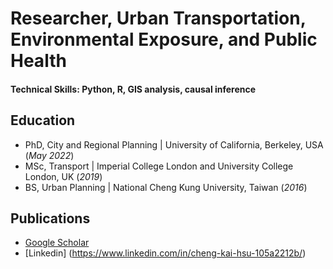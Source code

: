 # Researcher, Urban Transportation, Environmental Exposure, and Public Health

#### Technical Skills: Python, R, GIS analysis, causal inference

## Education
- PhD, City and Regional Planning | University of California, Berkeley, USA (_May 2022_)								       		
- MSc, Transport	| Imperial College London and University College London, UK (_2019_)	 			        		
- BS, Urban Planning | National Cheng Kung University, Taiwan (_2016_)

## Publications


- [Google Scholar](https://scholar.google.com/citations?user=EbkMt7EAAAAJ&hl=en)
- [Linkedin] (https://www.linkedin.com/in/cheng-kai-hsu-105a2212b/)
